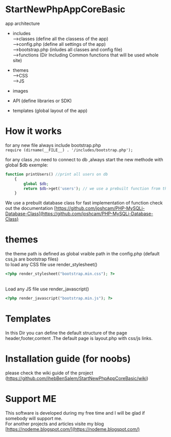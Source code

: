 # StartNewPhpAppCoreBasic
app architecture 
* includes  <br />-->classes (define all the classess of the app) <br />
          -->config.php (define all settings of the app) <br />
          -->bootstrap.php (inludes all classes and config file) <br />
	  -->functions (Dir Including Common functions that will be used whole site) <br />

* themes <br />-->CSS<br />
       -->JS <br/>
* images
* API (define libraries or SDK)
* templates (global layout of the app)


# How it works

for any new file always include bootstrap.php<br />
`require (dirname(__FILE__) . '/includes/bootstrap.php');`

for any class ,no need to connect to db ,always start the new methode with global $db
exemple: <br />
``` php
function printUsers() //print all users on db
	{
		global $db;
		return $db->get('users'); // we use a prebuilt function from the MysqlDB class check out the documentation
	}
```
We use a prebuilt database class for fast implementation of function check out the documentation 
[https://github.com/joshcam/PHP-MySQLi-Database-Class](https://github.com/joshcam/PHP-MySQLi-Database-Class)
# themes 
the theme path is defined as global vraible path in the config.php (default css,js are bootstrap files)<br />
to load any CSS file use render_stylesheet()
``` php
<?php render_stylesheet("bootstrap.min.css"); ?> 

```


<br />Load any JS file use render_javascript() <br />

``` php
<?php render_javascript("bootstrap.min.js"); ?> 
```



# Templates
In this Dir you can define the default structure of the page 
header,footer,content .The default page is layout.php with css/js links.
# Installation guide (for noobs)
please check the wiki guide of the project (https://github.com/ihebBenSalem/StartNewPhpAppCoreBasic/wiki)
# Support ME
This software is developed during my free time and I will be glad if somebody will support me.<br />
For another projects and articles visite my blog [https://nodeme.blogspot.com/](https://nodeme.blogspot.com/)




       
